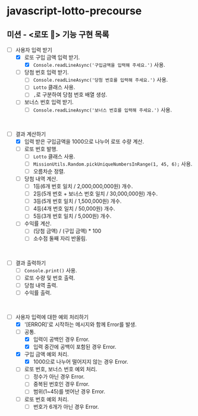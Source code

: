 # javascript-lotto-precourse

## 미션 - <로또 💸> 기능 구현 목록

- [ ] 사용자 입력 받기
  - [x] 로또 구입 금액 입력 받기.
    - [x] `Console.readLineAsync('구입금액을 입력해 주세요.')` 사용.
  - [ ] 당첨 번호 입력 받기.
    - [ ] `Console.readLineAsync('당첨 번호를 입력해 주세요.')` 사용.
    - [ ] `Lotto` 클래스 사용.
    - [ ] `,`로 구분하여 당첨 번호 배열 생성.
  - [ ] 보너스 번호 입력 받기.
    - [ ] `Console.readLineAsync('보너스 번호를 입력해 주세요.')` 사용.

<br>

- [ ] 결과 계산하기
  - [x] 입력 받은 구입금액을 1000으로 나누어 로또 수량 계산.
  - [ ] 로또 번호 발행.
    - [ ] `Lotto` 클래스 사용.
    - [ ] `MissionUtils.Random.pickUniqueNumbersInRange(1, 45, 6);` 사용.
    - [ ] 오름차순 정렬.
  - [ ] 당첨 내역 계산.
    - [ ] 1등(6개 번호 일치 / 2,000,000,000원) 개수.
    - [ ] 2등(5개 번호 + 보너스 번호 일치 / 30,000,000원) 개수.
    - [ ] 3등(5개 번호 일치 / 1,500,000원) 개수.
    - [ ] 4등(4개 번호 일치 / 50,000원) 개수.
    - [ ] 5등(3개 번호 일치 / 5,000원) 개수.
  - [ ] 수익률 계산.
    - [ ] (당첨 금액) / (구입 금액) * 100
    - [ ] 소수점 둘째 자리 반올림.

<br>

- [ ] 결과 출력하기
  - [ ] `Console.print()` 사용.
  - [ ] 로또 수량 및 번호 출력.
  - [ ] 당첨 내역 출력.
  - [ ] 수익률 출력.

<br>

- [ ] 사용자 입력에 대한 예외 처리하기
  - [x] '[ERROR]'로 시작하는 메시지와 함께 Error를 발생.
  - [ ] 공통.
    - [x] 입력이 공백인 경우 Error.
    - [x] 입력 중간에 공백이 포함된 경우 Error.
  - [x] 구입 금액 예외 처리.
    - [x] 1000으로 나누어 떨어지지 않는 경우 Error.
  - [ ] 로또 번호, 보너스 번호 예외 처리.
    - [ ] 정수가 아닌 경우 Error.
    - [ ] 중복된 번호인 경우 Error.
    - [ ] 범위(1~45)를 벗어난 경우 Error.
  - [ ] 로또 번호 예외 처리.
    - [ ] 번호가 6개가 아닌 경우 Error.